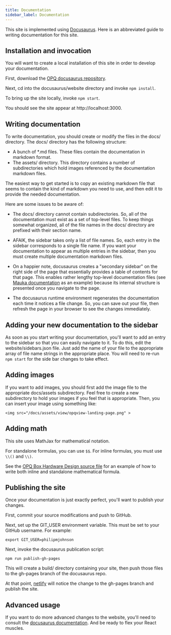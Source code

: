 ```yaml
---
title: Documentation
sidebar_label: Documentation
---
```


This site is implemented using [Docusaurus](http://docusaurus.io). Here is an abbreviated guide to writing documentation for this site.

## Installation and invocation

You will want to create a local installation of this site in order to develop your documentation. 

First, download the [OPQ docusaurus repository](https://github.com/openpowerquality/docusaurus).

Next, cd into the docusaurus/website directory and invoke `npm install`.

To bring up the site locally, invoke `npm start`.

You should see the site appear at http://localhost:3000.

## Writing documentation

To write documentation, you should create or modify the files in the docs/ directory.  The docs/ directory has the following structure:

  * A bunch of *.md files.  These files contain the documentation in markdown format.
  * The assets/ directory.  This directory contains a number of subdirectories which hold images referenced by the documentation markdown files. 
  
The easiest way to get started is to copy an existing markdown file that seems to contain the kind of markdown you need to use, and then edit it to provide the needed documentation.

Here are some issues to be aware of:
 
  * The docs/ directory cannot contain subdirectories.  So, all of the documentation must exist as a set of top-level files. To keep things somewhat organized, all of the file names in the docs/ directory are prefixed with their section name.  
  
  * AFAIK, the sidebar takes only a list of file names. So, each entry in the sidebar corresponds to a single file name. If you want your documentation to appear as multiple entries in the sidebar, then you must create multiple documentation markdown files.

  * On a happier note, docusaurus creates a "secondary sidebar" on the right side of the page that essentially provides a table of contents for that page.  This enables rather lengthy top-level documentation files (see [Mauka documentation](mauka.md) as an example) because its internal structure is presented once you navigate to the page. 

  * The docusaurus runtime environment regenerates the documentation each time it notices a file change. So, you can save out your file, then refresh the page in your browser to see the changes immediately.

## Adding your new documentation to the sidebar

As soon as you start writing your documentation, you'll want to add an entry to the sidebar so that you can easily navigate to it. To do this, edit the website/sidebars.json file. Just add the name of your file to the appropriate array of file name strings in the appropriate place. You will need to re-run `npm start` for the side bar changes to take effect.

## Adding images

If you want to add images, you should first add the image file to the appropriate docs/assets subdirectory.  Feel free to create a new subdirectory to hold your images if you feel that is appropriate. Then, you can insert your image using something like:

```
<img src="/docs/assets/view/opqview-landing-page.png" >
```

## Adding math

This site uses MathJax for mathematical notation. 

For standalone formulas, you can use `$$`.  For inline formulas, you must use `\\()` and `\\)`.

See the [OPQ Box Hardware Design source file](https://github.com/openpowerquality/docusaurus/blob/master/docs/box-hardware-design.md) for an example of how to write both inline and standalone mathematical formula.

## Publishing the site

Once your documentation is just exactly perfect, you'll want to publish your changes. 

First, commit your source modifications and push to GitHub.

Next, set up the GIT_USER environment variable.  This must be set to your GitHub username. For example:

```
export GIT_USER=philipmjohnson
```

Next, invoke the docusaurus publication script:

```
npm run publish-gh-pages
```
 
 This will create a build/ directory containing your site, then push those files to the gh-pages branch of the docusaurus repo.
 
 At that point, [netlify](http://netlify.com) will notice the change to the gh-pages branch and publish the site.
 
## Advanced usage

If you want to do more advanced changes to the website, you'll need to consult the [docusaurus documentation](https://docusaurus.io/docs/en/installation.html). And be ready to flex your React muscles. 


